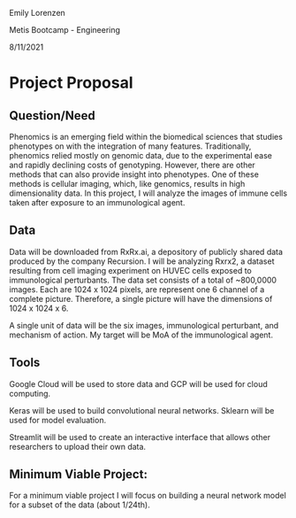 Emily Lorenzen

Metis Bootcamp - Engineering

8/11/2021

# Project Proposal 


## Question/Need
Phenomics is an emerging field within the biomedical sciences that studies phenotypes on with the integration of many features. Traditionally, phenomics relied mostly on genomic data, due to the experimental ease and rapidly declining costs of genotyping. However, there are other methods that can also provide insight into phenotypes. One of these methods is cellular imaging, which, like genomics, results in high dimensionality data. In this project, I will analyze the images of immune cells taken after exposure to an immunological agent. 

## Data

Data will be downloaded from RxRx.ai, a depository of publicly shared data produced by the company Recursion. I will be analyzing Rxrx2, a dataset resulting from cell imaging experiment on HUVEC cells exposed to immunological perturbants. The data set consists of a total of ~800,0000 images. Each are 1024 x 1024 pixels, are represent one 6 channel of a complete picture. Therefore, a single picture will have the dimensions of 1024 x 1024 x 6.

A single unit of data will be the six images, immunological perturbant, and mechanism of action. My target will be MoA of the immunological agent. 

## Tools

Google Cloud will be used to store data and GCP will be used for cloud computing.

Keras will be used to build convolutional neural networks. Sklearn will be used for model evaluation. 

Streamlit will be used to create an interactive interface that allows other researchers to upload their own data. 

## Minimum Viable Project:

For a minimum viable project I will focus on building a neural network model for a subset of the data (about 1/24th).

